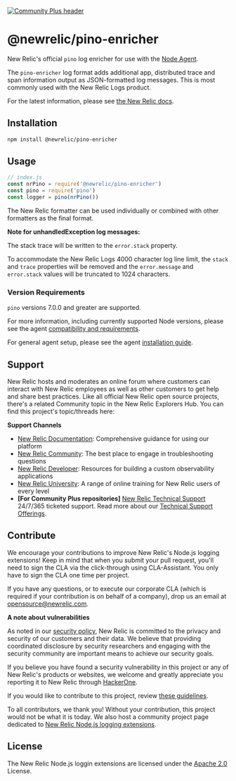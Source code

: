 [![Community Plus header](https://github.com/newrelic/opensource-website/raw/master/src/images/categories/Community_Plus.png)](https://opensource.newrelic.com/oss-category/#community-plus)

# @newrelic/pino-enricher

New Relic's official `pino` log enricher for use with the
[Node Agent](https://github.com/newrelic/node-newrelic).

The `pino-enricher` log format adds additional app, distributed trace and span information output as JSON-formatted log messages. This is most commonly used with the New Relic Logs product.

For the latest information, please see [the New Relic docs](https://docs.newrelic.com/docs/logs/new-relic-logs/enable-logs-context/enable-logs-context-apm-agents).

## Installation

```bash
npm install @newrelic/pino-enricher
```

## Usage

```js
// index.js
const nrPino = require('@newrelic/pino-enricher')
const pino = require('pino')
const logger = pino(nrPino())
```

The New Relic formatter can be used individually or combined with other
formatters as the final format.

**Note for unhandledException log messages:**

The stack trace will be written to the `error.stack` property.

To accommodate the New Relic Logs 4000 character log line limit, the `stack` and `trace` properties will be removed and the `error.message` and `error.stack` values will be truncated to 1024 characters.

### Version Requirements

`pino` versions 7.0.0 and greater are supported.

For more information, including currently supported Node versions, please see the agent [compatibility and requirements](https://docs.newrelic.com/docs/agents/nodejs-agent/getting-started/compatibility-requirements-nodejs-agent).

For general agent setup, please see the agent [installation guide](https://docs.newrelic.com/docs/agents/nodejs-agent/installation-configuration/install-nodejs-agent).

## Support

New Relic hosts and moderates an online forum where customers can interact with New Relic employees as well as other customers to get help and share best practices. Like all official New Relic open source projects, there's a related Community topic in the New Relic Explorers Hub. You can find this project's topic/threads here:

**Support Channels**

* [New Relic Documentation](https://docs.newrelic.com/docs/logs/enable-log-management-new-relic/logs-context-nodejs/nodejs-configure-winston): Comprehensive guidance for using our platform
* [New Relic Community](https://discuss.newrelic.com/t/node-log-enrichers-logs-in-context/88806): The best place to engage in troubleshooting questions
* [New Relic Developer](https://developer.newrelic.com/): Resources for building a custom observability applications
* [New Relic University](https://learn.newrelic.com/): A range of online training for New Relic users of every level
* **[For Community Plus repositories]** [New Relic Technical Support](https://support.newrelic.com/) 24/7/365 ticketed support. Read more about our [Technical Support Offerings](https://docs.newrelic.com/docs/licenses/license-information/general-usage-licenses/support-plan).

## Contribute

We encourage your contributions to improve New Relic's Node.js logging extensions! Keep in mind that when you submit your pull request, you'll need to sign the CLA via the click-through using CLA-Assistant. You only have to sign the CLA one time per project.

If you have any questions, or to execute our corporate CLA (which is required if your contribution is on behalf of a company), drop us an email at opensource@newrelic.com.

**A note about vulnerabilities**

As noted in our [security policy](../../security/policy), New Relic is committed to the privacy and security of our customers and their data. We believe that providing coordinated disclosure by security researchers and engaging with the security community are important means to achieve our security goals.

If you believe you have found a security vulnerability in this project or any of New Relic's products or websites, we welcome and greatly appreciate you reporting it to New Relic through [HackerOne](https://hackerone.com/newrelic).

If you would like to contribute to this project, review [these guidelines](./CONTRIBUTING.md).

To all contributors, we thank you!  Without your contribution, this project would not be what it is today.  We also host a community project page dedicated to [New Relic Node.js logging extensions](https://opensource.newrelic.com/projects/newrelic-node-log-extensions).

## License
The New Relic Node.js loggin extensions are licensed under the [Apache 2.0](http://apache.org/licenses/LICENSE-2.0.txt) License.
